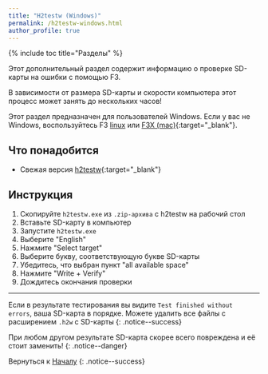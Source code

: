 ```yaml
---
title: "H2testw (Windows)"
permalink: /h2testw-windows.html
author_profile: true
---
```

{% include toc title="Разделы" %}

Этот дополнительный раздел содержит информацию о проверке SD-карты на ошибки с помощью F3.

В зависимости от размера SD-карты и скорости компьютера этот процесс может занять до нескольких часов!

Этот раздел предназначен для пользователей Windows. Если у вас не Windows, воспользуйтесь F3 [linux](f3-linux) или [F3X (mac)](f3x-mac){:target="_blank"}.

## Что понадобится

* Свежая версия [h2testw](http://www.heise.de/ct/Redaktion/bo/downloads/h2testw_1.4.zip){:target="_blank"}

## Инструкция

1. Скопируйте `h2testw.exe` из `.zip-архива` с h2testw на рабочий стол
2. Вставьте SD-карту в компьютер
3. Запустите `h2testw.exe`
4. Выберите "English"
5. Нажмите "Select target"
6. Выберите букву, соответствующую букве SD-карты
7. Убедитесь, что выбран пункт "all available space"
8. Нажмите "Write + Verify"
9. Дождитесь окончания проверки

___

Если в результате тестирования вы видите `Test finished without errors`, ваша SD-карта в порядке. Можете удалить все файлы с расширением `.h2w` с SD-карты
{: .notice--success}

При любом другом результате SD-карта скорее всего повреждена и её стоит заменить!
{: .notice--danger}

Вернуться к [Началу](get-started)
{: .notice--success}

